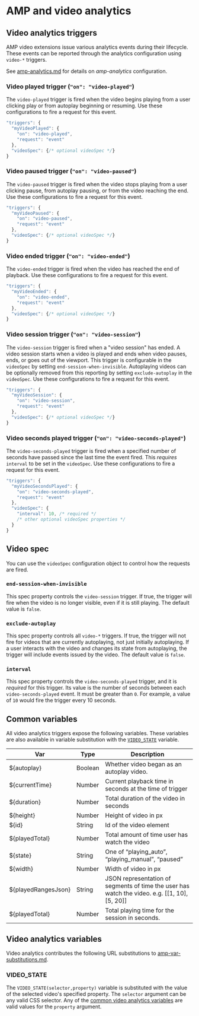 <!---
Copyright 2017 The AMP HTML Authors. All Rights Reserved.

Licensed under the Apache License, Version 2.0 (the "License");
you may not use this file except in compliance with the License.
You may obtain a copy of the License at

      http://www.apache.org/licenses/LICENSE-2.0

Unless required by applicable law or agreed to in writing, software
distributed under the License is distributed on an "AS-IS" BASIS,
WITHOUT WARRANTIES OR CONDITIONS OF ANY KIND, either express or implied.
See the License for the specific language governing permissions and
limitations under the License.
-->

# <a name="amp-video-analytics"></a>AMP and video analytics


## Video analytics triggers

AMP video extensions issue various analytics events during their lifecycle. These events can be reported through the analytics configuration using `video-*` triggers.

See [amp-analytics.md](../amp-analytics/amp-analytics.md) for details on *amp-analytics* configuration.


### Video played trigger (`"on": "video-played"`)

The `video-played` trigger is fired when the video begins playing from a user clicking play or from autoplay beginning or resuming. Use these configurations to fire a request for this event.

```javascript
"triggers": {
  "myVideoPlayed": {
    "on": "video-played",
    "request": "event"
  },
  "videoSpec": {/* optional videoSpec */}
}
```

### Video paused trigger (`"on": "video-paused"`)

The `video-paused` trigger is fired when the video stops playing from a user clicking pause, from autoplay pausing, or from the video reaching the end. Use these configurations to fire a request for this event.

```javascript
"triggers": {
  "myVideoPaused": {
    "on": "video-paused",
    "request": "event"
  },
  "videoSpec": {/* optional videoSpec */}
}
```

### Video ended trigger (`"on": "video-ended"`)

The `video-ended` trigger is fired when the video has reached the end of playback. Use these configurations to fire a request for this event.

```javascript
"triggers": {
  "myVideoEnded": {
    "on": "video-ended",
    "request": "event"
  },
  "videoSpec": {/* optional videoSpec */}
}
```

### Video session trigger (`"on": "video-session"`)

The `video-session` trigger is fired when a "video session" has ended. A video session starts when a video is played and ends when video pauses, ends, or goes out of the viewport. This trigger is configurable in the `videoSpec` by setting `end-session-when-invisible`. Autoplaying videos can be optionally removed from this reporting by setting `exclude-autoplay` in the `videoSpec`. Use these configurations to fire a request for this event.

```javascript
"triggers": {
  "myVideoSession": {
    "on": "video-session",
    "request": "event"
  },
  "videoSpec": {/* optional videoSpec */}
}
```

### Video seconds played trigger (`"on": "video-seconds-played"`)

The `video-seconds-played` trigger is fired when a specified number of seconds have passed since the last time the event fired. This *requires* `interval` to be set in the `videoSpec`. Use these configurations to fire a request for this event.

```javascript
"triggers": {
  "myVideoSecondsPlayed": {
    "on": "video-seconds-played",
    "request": "event"
  },
  "videoSpec": {
    "interval": 10, /* required */
    /* other optional videoSpec properties */
  }
}
```


## Video spec

You can use the `videoSpec` configuration object to control how the requests are fired.

### `end-session-when-invisible`

This spec property controls the `video-session` trigger. If true, the trigger will fire when the video is no longer visible, even if it is still playing. The default value is `false`.

### `exclude-autoplay`

This spec property controls all `video-*` triggers. If true, the trigger will not fire for videos that are currently autoplaying, not just initially autoplaying. If a user interacts with the video and changes its state from autoplaying, the trigger will include events issued by the video. The default value is `false`.

### `interval`

This spec property controls the `video-seconds-played` trigger, and it is *required* for this trigger. Its value is the number of seconds between each `video-seconds-played` event. It must be greater than `0`. For example, a value of `10` would fire the trigger every 10 seconds.


## Common variables

All video analytics triggers expose the following variables. These variables are also available in variable substitution with the [`VIDEO_STATE`](#VIDEO_STATE) variable.

| Var | Type | Description |
|--|--|--|
| ${autoplay} | Boolean | Whether video began as an autoplay video. |
| ${currentTime} | Number | Current playback time in seconds at the time of trigger |
| ${duration} | Number | Total duration of the video in seconds |
| ${height} | Number | Height of video in px |
| ${id} | String | Id of the video element |
| ${playedTotal} | Number | Total amount of time user has watch the video |
| ${state} | String | One of “playing_auto”, “playing_manual”, “paused” |
| ${width} | Number | Width of video in px |
| ${playedRangesJson} | String | JSON representation of segments of time the user has watch the video. e.g. [[1, 10], [5, 20]] |
| ${playedTotal} | Number | Total playing time for the session in seconds. |


## Video analytics variables

Video analytics contributes the following URL substitutions to [amp-var-substitutions.md](../../spec/amp-var-substitutions.md).

### VIDEO_STATE

The `VIDEO_STATE(selector,property)` variable is substituted with the value of the selected video's specified property. The `selector` argument can be any valid CSS selector. Any of the [common video analytics variables](#common-variables) are valid values for the `property` argument.
